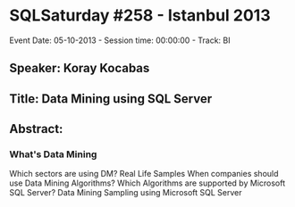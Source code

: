 # SQLSaturday #258 - Istanbul 2013
Event Date: 05-10-2013 - Session time: 00:00:00 - Track: BI
## Speaker: Koray Kocabas
## Title: Data Mining using SQL Server
## Abstract:
### What's Data Mining
Which sectors are using DM? Real Life Samples
When companies should use Data Mining Algorithms?
Which Algorithms are supported by Microsoft SQL Server?
Data Mining Sampling using Microsoft SQL Server
